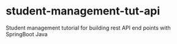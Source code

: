 # student-management-tut-api
Student management tutorial for building rest API end points with SpringBoot Java
